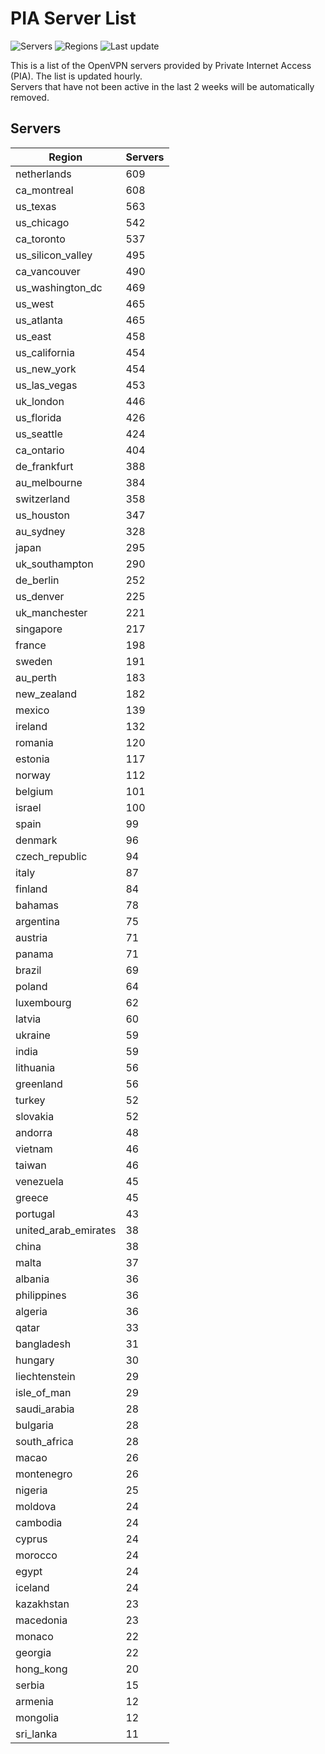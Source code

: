 # PIA Server List

![Servers](https://img.shields.io/badge/servers-16,097-blue)
![Regions](https://img.shields.io/badge/regions-97-blue)
![Last update](https://img.shields.io/badge/last_updated-Wed_Jul_03_09:16:07_UTC_2024-blue)

This is a list of the OpenVPN servers provided by Private Internet Access (PIA). The list is updated hourly. </br>
Servers that have not been active in the last 2 weeks will be automatically removed.

## Servers
| Region               | Servers |
|----------------------|---------|
| netherlands | 609 |
| ca_montreal | 608 |
| us_texas | 563 |
| us_chicago | 542 |
| ca_toronto | 537 |
| us_silicon_valley | 495 |
| ca_vancouver | 490 |
| us_washington_dc | 469 |
| us_west | 465 |
| us_atlanta | 465 |
| us_east | 458 |
| us_california | 454 |
| us_new_york | 454 |
| us_las_vegas | 453 |
| uk_london | 446 |
| us_florida | 426 |
| us_seattle | 424 |
| ca_ontario | 404 |
| de_frankfurt | 388 |
| au_melbourne | 384 |
| switzerland | 358 |
| us_houston | 347 |
| au_sydney | 328 |
| japan | 295 |
| uk_southampton | 290 |
| de_berlin | 252 |
| us_denver | 225 |
| uk_manchester | 221 |
| singapore | 217 |
| france | 198 |
| sweden | 191 |
| au_perth | 183 |
| new_zealand | 182 |
| mexico | 139 |
| ireland | 132 |
| romania | 120 |
| estonia | 117 |
| norway | 112 |
| belgium | 101 |
| israel | 100 |
| spain | 99 |
| denmark | 96 |
| czech_republic | 94 |
| italy | 87 |
| finland | 84 |
| bahamas | 78 |
| argentina | 75 |
| austria | 71 |
| panama | 71 |
| brazil | 69 |
| poland | 64 |
| luxembourg | 62 |
| latvia | 60 |
| ukraine | 59 |
| india | 59 |
| lithuania | 56 |
| greenland | 56 |
| turkey | 52 |
| slovakia | 52 |
| andorra | 48 |
| vietnam | 46 |
| taiwan | 46 |
| venezuela | 45 |
| greece | 45 |
| portugal | 43 |
| united_arab_emirates | 38 |
| china | 38 |
| malta | 37 |
| albania | 36 |
| philippines | 36 |
| algeria | 36 |
| qatar | 33 |
| bangladesh | 31 |
| hungary | 30 |
| liechtenstein | 29 |
| isle_of_man | 29 |
| saudi_arabia | 28 |
| bulgaria | 28 |
| south_africa | 28 |
| macao | 26 |
| montenegro | 26 |
| nigeria | 25 |
| moldova | 24 |
| cambodia | 24 |
| cyprus | 24 |
| morocco | 24 |
| egypt | 24 |
| iceland | 24 |
| kazakhstan | 23 |
| macedonia | 23 |
| monaco | 22 |
| georgia | 22 |
| hong_kong | 20 |
| serbia | 15 |
| armenia | 12 |
| mongolia | 12 |
| sri_lanka | 11 |